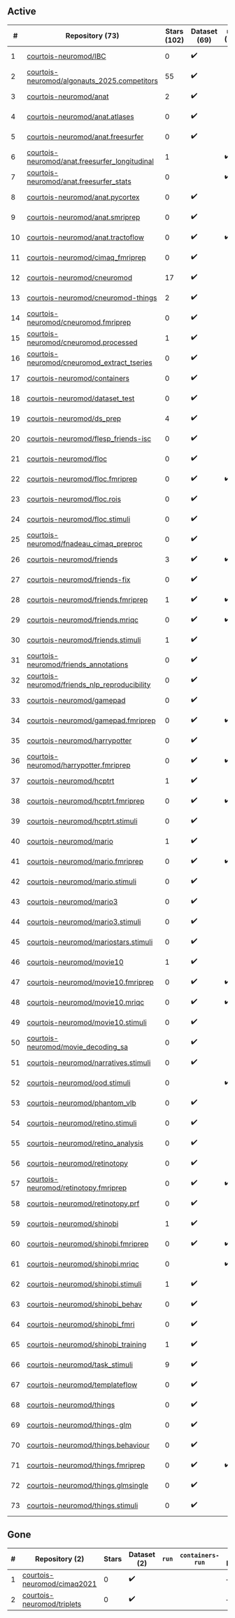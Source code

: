 ## Active
| # | Repository (73) | Stars (102) | Dataset (69) | `run` (18) | `containers-run` (14) | Last Modified |
| --- | --- | --- | --- | --- | --- | --- |
| 1 | [courtois-neuromod/IBC](https://github.com/courtois-neuromod/IBC) | 0 | :heavy_check_mark: |  |  | 2020-05-27 13:39:11+00:00 |
| 2 | [courtois-neuromod/algonauts_2025.competitors](https://github.com/courtois-neuromod/algonauts_2025.competitors) | 55 | :heavy_check_mark: |  |  | 2025-08-27 18:23:29+00:00 |
| 3 | [courtois-neuromod/anat](https://github.com/courtois-neuromod/anat) | 2 | :heavy_check_mark: |  |  | 2025-08-21 15:13:52+00:00 |
| 4 | [courtois-neuromod/anat.atlases](https://github.com/courtois-neuromod/anat.atlases) | 0 | :heavy_check_mark: |  |  | 2025-08-25 19:20:09+00:00 |
| 5 | [courtois-neuromod/anat.freesurfer](https://github.com/courtois-neuromod/anat.freesurfer) | 0 | :heavy_check_mark: |  |  | 2025-08-22 16:12:27+00:00 |
| 6 | [courtois-neuromod/anat.freesurfer_longitudinal](https://github.com/courtois-neuromod/anat.freesurfer_longitudinal) | 1 |  | :heavy_check_mark: | :heavy_check_mark: | 2025-08-25 19:20:28+00:00 |
| 7 | [courtois-neuromod/anat.freesurfer_stats](https://github.com/courtois-neuromod/anat.freesurfer_stats) | 0 |  | :heavy_check_mark: | :heavy_check_mark: | 2024-11-16 03:04:08+00:00 |
| 8 | [courtois-neuromod/anat.pycortex](https://github.com/courtois-neuromod/anat.pycortex) | 0 | :heavy_check_mark: |  |  | 2025-08-25 19:20:35+00:00 |
| 9 | [courtois-neuromod/anat.smriprep](https://github.com/courtois-neuromod/anat.smriprep) | 0 | :heavy_check_mark: |  |  | 2025-08-21 17:18:59+00:00 |
| 10 | [courtois-neuromod/anat.tractoflow](https://github.com/courtois-neuromod/anat.tractoflow) | 0 | :heavy_check_mark: | :heavy_check_mark: |  | 2023-01-27 18:36:58+00:00 |
| 11 | [courtois-neuromod/cimaq_fmriprep](https://github.com/courtois-neuromod/cimaq_fmriprep) | 0 | :heavy_check_mark: |  |  | 2021-09-25 19:52:39+00:00 |
| 12 | [courtois-neuromod/cneuromod](https://github.com/courtois-neuromod/cneuromod) | 17 | :heavy_check_mark: |  |  | 2025-08-21 19:01:04+00:00 |
| 13 | [courtois-neuromod/cneuromod-things](https://github.com/courtois-neuromod/cneuromod-things) | 2 | :heavy_check_mark: |  |  | 2025-08-22 16:59:58+00:00 |
| 14 | [courtois-neuromod/cneuromod.fmriprep](https://github.com/courtois-neuromod/cneuromod.fmriprep) | 0 | :heavy_check_mark: |  |  | 2025-08-22 12:51:34+00:00 |
| 15 | [courtois-neuromod/cneuromod.processed](https://github.com/courtois-neuromod/cneuromod.processed) | 1 | :heavy_check_mark: |  |  | 2025-08-22 17:37:15+00:00 |
| 16 | [courtois-neuromod/cneuromod_extract_tseries](https://github.com/courtois-neuromod/cneuromod_extract_tseries) | 0 | :heavy_check_mark: |  |  | 2025-07-23 22:20:48+00:00 |
| 17 | [courtois-neuromod/containers](https://github.com/courtois-neuromod/containers) | 0 | :heavy_check_mark: |  |  | 2025-08-22 19:48:33+00:00 |
| 18 | [courtois-neuromod/dataset_test](https://github.com/courtois-neuromod/dataset_test) | 0 | :heavy_check_mark: |  |  | 2025-02-24 14:46:05+00:00 |
| 19 | [courtois-neuromod/ds_prep](https://github.com/courtois-neuromod/ds_prep) | 4 | :heavy_check_mark: |  |  | 2025-08-21 13:10:35+00:00 |
| 20 | [courtois-neuromod/flesp_friends-isc](https://github.com/courtois-neuromod/flesp_friends-isc) | 0 | :heavy_check_mark: |  |  | 2023-06-21 17:55:19+00:00 |
| 21 | [courtois-neuromod/floc](https://github.com/courtois-neuromod/floc) | 0 | :heavy_check_mark: |  |  | 2025-08-25 17:43:08+00:00 |
| 22 | [courtois-neuromod/floc.fmriprep](https://github.com/courtois-neuromod/floc.fmriprep) | 0 | :heavy_check_mark: | :heavy_check_mark: | :heavy_check_mark: | 2025-08-25 17:43:16+00:00 |
| 23 | [courtois-neuromod/floc.rois](https://github.com/courtois-neuromod/floc.rois) | 0 | :heavy_check_mark: |  |  | 2025-08-25 19:21:13+00:00 |
| 24 | [courtois-neuromod/floc.stimuli](https://github.com/courtois-neuromod/floc.stimuli) | 0 | :heavy_check_mark: |  |  | 2025-06-12 19:10:56+00:00 |
| 25 | [courtois-neuromod/fnadeau_cimaq_preproc](https://github.com/courtois-neuromod/fnadeau_cimaq_preproc) | 0 | :heavy_check_mark: |  |  | 2021-10-15 16:55:18+00:00 |
| 26 | [courtois-neuromod/friends](https://github.com/courtois-neuromod/friends) | 3 | :heavy_check_mark: | :heavy_check_mark: |  | 2025-08-21 14:18:26+00:00 |
| 27 | [courtois-neuromod/friends-fix](https://github.com/courtois-neuromod/friends-fix) | 0 | :heavy_check_mark: |  |  | 2022-08-04 14:00:46+00:00 |
| 28 | [courtois-neuromod/friends.fmriprep](https://github.com/courtois-neuromod/friends.fmriprep) | 1 | :heavy_check_mark: | :heavy_check_mark: | :heavy_check_mark: | 2025-08-21 17:18:08+00:00 |
| 29 | [courtois-neuromod/friends.mriqc](https://github.com/courtois-neuromod/friends.mriqc) | 0 | :heavy_check_mark: | :heavy_check_mark: | :heavy_check_mark: | 2022-08-04 14:19:03+00:00 |
| 30 | [courtois-neuromod/friends.stimuli](https://github.com/courtois-neuromod/friends.stimuli) | 1 | :heavy_check_mark: |  |  | 2024-12-28 19:18:11+00:00 |
| 31 | [courtois-neuromod/friends_annotations](https://github.com/courtois-neuromod/friends_annotations) | 0 | :heavy_check_mark: |  |  | 2025-05-16 21:13:29+00:00 |
| 32 | [courtois-neuromod/friends_nlp_reproducibility](https://github.com/courtois-neuromod/friends_nlp_reproducibility) | 0 | :heavy_check_mark: |  |  | 2022-07-20 19:47:18+00:00 |
| 33 | [courtois-neuromod/gamepad](https://github.com/courtois-neuromod/gamepad) | 0 | :heavy_check_mark: |  |  | 2025-08-25 17:43:43+00:00 |
| 34 | [courtois-neuromod/gamepad.fmriprep](https://github.com/courtois-neuromod/gamepad.fmriprep) | 0 | :heavy_check_mark: | :heavy_check_mark: | :heavy_check_mark: | 2025-08-25 17:39:14+00:00 |
| 35 | [courtois-neuromod/harrypotter](https://github.com/courtois-neuromod/harrypotter) | 0 | :heavy_check_mark: |  |  | 2025-08-21 14:18:43+00:00 |
| 36 | [courtois-neuromod/harrypotter.fmriprep](https://github.com/courtois-neuromod/harrypotter.fmriprep) | 0 | :heavy_check_mark: | :heavy_check_mark: | :heavy_check_mark: | 2025-08-21 17:18:16+00:00 |
| 37 | [courtois-neuromod/hcptrt](https://github.com/courtois-neuromod/hcptrt) | 1 | :heavy_check_mark: |  |  | 2025-08-21 14:18:51+00:00 |
| 38 | [courtois-neuromod/hcptrt.fmriprep](https://github.com/courtois-neuromod/hcptrt.fmriprep) | 0 | :heavy_check_mark: | :heavy_check_mark: | :heavy_check_mark: | 2025-08-21 17:18:28+00:00 |
| 39 | [courtois-neuromod/hcptrt.stimuli](https://github.com/courtois-neuromod/hcptrt.stimuli) | 0 | :heavy_check_mark: |  |  | 2023-07-24 02:52:39+00:00 |
| 40 | [courtois-neuromod/mario](https://github.com/courtois-neuromod/mario) | 1 | :heavy_check_mark: |  |  | 2025-08-25 17:44:29+00:00 |
| 41 | [courtois-neuromod/mario.fmriprep](https://github.com/courtois-neuromod/mario.fmriprep) | 0 | :heavy_check_mark: | :heavy_check_mark: |  | 2025-08-25 19:22:44+00:00 |
| 42 | [courtois-neuromod/mario.stimuli](https://github.com/courtois-neuromod/mario.stimuli) | 0 | :heavy_check_mark: |  |  | 2025-06-03 21:13:55+00:00 |
| 43 | [courtois-neuromod/mario3](https://github.com/courtois-neuromod/mario3) | 0 | :heavy_check_mark: |  |  | 2024-05-31 20:30:47+00:00 |
| 44 | [courtois-neuromod/mario3.stimuli](https://github.com/courtois-neuromod/mario3.stimuli) | 0 | :heavy_check_mark: |  |  | 2024-01-18 18:48:57+00:00 |
| 45 | [courtois-neuromod/mariostars.stimuli](https://github.com/courtois-neuromod/mariostars.stimuli) | 0 | :heavy_check_mark: |  |  | 2024-02-08 20:55:28+00:00 |
| 46 | [courtois-neuromod/movie10](https://github.com/courtois-neuromod/movie10) | 1 | :heavy_check_mark: |  |  | 2025-08-21 14:19:08+00:00 |
| 47 | [courtois-neuromod/movie10.fmriprep](https://github.com/courtois-neuromod/movie10.fmriprep) | 0 | :heavy_check_mark: | :heavy_check_mark: | :heavy_check_mark: | 2025-08-21 17:18:37+00:00 |
| 48 | [courtois-neuromod/movie10.mriqc](https://github.com/courtois-neuromod/movie10.mriqc) | 0 | :heavy_check_mark: | :heavy_check_mark: | :heavy_check_mark: | 2022-08-04 14:19:48+00:00 |
| 49 | [courtois-neuromod/movie10.stimuli](https://github.com/courtois-neuromod/movie10.stimuli) | 0 | :heavy_check_mark: |  |  | 2024-12-28 19:17:37+00:00 |
| 50 | [courtois-neuromod/movie_decoding_sa](https://github.com/courtois-neuromod/movie_decoding_sa) | 0 | :heavy_check_mark: |  |  | 2023-05-09 20:05:28+00:00 |
| 51 | [courtois-neuromod/narratives.stimuli](https://github.com/courtois-neuromod/narratives.stimuli) | 0 | :heavy_check_mark: |  |  | 2025-07-03 15:10:43+00:00 |
| 52 | [courtois-neuromod/ood.stimuli](https://github.com/courtois-neuromod/ood.stimuli) | 0 |  | :heavy_check_mark: |  | 2025-07-03 14:45:04+00:00 |
| 53 | [courtois-neuromod/phantom_vlb](https://github.com/courtois-neuromod/phantom_vlb) | 0 | :heavy_check_mark: |  |  | 2025-08-28 04:44:11+00:00 |
| 54 | [courtois-neuromod/retino.stimuli](https://github.com/courtois-neuromod/retino.stimuli) | 0 | :heavy_check_mark: |  |  | 2025-06-12 19:11:20+00:00 |
| 55 | [courtois-neuromod/retino_analysis](https://github.com/courtois-neuromod/retino_analysis) | 0 | :heavy_check_mark: |  |  | 2025-07-21 19:39:38+00:00 |
| 56 | [courtois-neuromod/retinotopy](https://github.com/courtois-neuromod/retinotopy) | 0 | :heavy_check_mark: |  |  | 2025-08-25 18:30:11+00:00 |
| 57 | [courtois-neuromod/retinotopy.fmriprep](https://github.com/courtois-neuromod/retinotopy.fmriprep) | 0 | :heavy_check_mark: | :heavy_check_mark: | :heavy_check_mark: | 2025-08-25 17:45:06+00:00 |
| 58 | [courtois-neuromod/retinotopy.prf](https://github.com/courtois-neuromod/retinotopy.prf) | 0 | :heavy_check_mark: |  |  | 2025-08-25 19:23:36+00:00 |
| 59 | [courtois-neuromod/shinobi](https://github.com/courtois-neuromod/shinobi) | 1 | :heavy_check_mark: |  |  | 2025-08-21 17:12:36+00:00 |
| 60 | [courtois-neuromod/shinobi.fmriprep](https://github.com/courtois-neuromod/shinobi.fmriprep) | 0 | :heavy_check_mark: | :heavy_check_mark: | :heavy_check_mark: | 2025-08-21 17:18:44+00:00 |
| 61 | [courtois-neuromod/shinobi.mriqc](https://github.com/courtois-neuromod/shinobi.mriqc) | 0 |  | :heavy_check_mark: | :heavy_check_mark: | 2025-08-25 19:23:56+00:00 |
| 62 | [courtois-neuromod/shinobi.stimuli](https://github.com/courtois-neuromod/shinobi.stimuli) | 1 | :heavy_check_mark: |  |  | 2023-07-24 02:52:58+00:00 |
| 63 | [courtois-neuromod/shinobi_behav](https://github.com/courtois-neuromod/shinobi_behav) | 0 | :heavy_check_mark: |  |  | 2023-08-10 15:47:20+00:00 |
| 64 | [courtois-neuromod/shinobi_fmri](https://github.com/courtois-neuromod/shinobi_fmri) | 0 | :heavy_check_mark: |  |  | 2025-06-10 05:27:25+00:00 |
| 65 | [courtois-neuromod/shinobi_training](https://github.com/courtois-neuromod/shinobi_training) | 1 | :heavy_check_mark: |  |  | 2025-08-21 14:19:33+00:00 |
| 66 | [courtois-neuromod/task_stimuli](https://github.com/courtois-neuromod/task_stimuli) | 9 | :heavy_check_mark: |  |  | 2025-05-28 18:13:31+00:00 |
| 67 | [courtois-neuromod/templateflow](https://github.com/courtois-neuromod/templateflow) | 0 | :heavy_check_mark: |  |  | 2021-09-29 00:01:12+00:00 |
| 68 | [courtois-neuromod/things](https://github.com/courtois-neuromod/things) | 0 | :heavy_check_mark: |  |  | 2025-08-25 17:45:30+00:00 |
| 69 | [courtois-neuromod/things-glm](https://github.com/courtois-neuromod/things-glm) | 0 | :heavy_check_mark: |  |  | 2025-08-25 19:24:37+00:00 |
| 70 | [courtois-neuromod/things.behaviour](https://github.com/courtois-neuromod/things.behaviour) | 0 | :heavy_check_mark: |  |  | 2025-08-25 19:24:16+00:00 |
| 71 | [courtois-neuromod/things.fmriprep](https://github.com/courtois-neuromod/things.fmriprep) | 0 | :heavy_check_mark: | :heavy_check_mark: | :heavy_check_mark: | 2025-08-25 17:45:37+00:00 |
| 72 | [courtois-neuromod/things.glmsingle](https://github.com/courtois-neuromod/things.glmsingle) | 0 | :heavy_check_mark: |  |  | 2025-08-25 19:24:45+00:00 |
| 73 | [courtois-neuromod/things.stimuli](https://github.com/courtois-neuromod/things.stimuli) | 0 | :heavy_check_mark: |  |  | 2025-06-12 19:09:59+00:00 |

## Gone
| # | Repository (2) | Stars | Dataset (2) | `run` | `containers-run` | Last Modified |
| --- | --- | --- | --- | --- | --- | --- |
| 1 | [courtois-neuromod/cimaq2021](https://github.com/courtois-neuromod/cimaq2021) | 0 | :heavy_check_mark: |  |  | — |
| 2 | [courtois-neuromod/triplets](https://github.com/courtois-neuromod/triplets) | 0 | :heavy_check_mark: |  |  | — |
